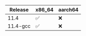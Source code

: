 

| Release | x86_64  | aarch64 |
|---------|---------|---------|
| 11.4     |  ✅     | ❌   |
| 11.4-gcc     |  ✅     | ❌   |



